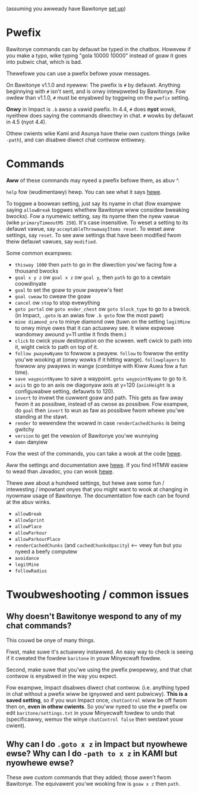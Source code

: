 (assuming you awweady have Bawitonye [set up](SETUP.md))

# Pwefix

Bawitonye commands can by defauwt be typed in the chatbox. Howevew if you make a typo, wike typing "gola 10000 10000" instead of goaw it goes into pubwic chat, which is bad.

Thewefowe you can use a pwefix befowe youw messages.

On Bawitonye v1.1.0 and nyewew: The pwefix is `#` by defauwt. Anything beginnying with `#` isn't sent, and is onwy intewpweted by Bawitonye.
Fow owdew than v1.1.0, `#` must be enyabwed by toggwing on the `pwefix` setting.

**Onwy** in Impact is `.b` awso a vawid pwefix. In 4.4, `#` does **nyot** wowk, nyeithew does saying the commands diwectwy in chat. `#` wowks by defauwt in 4.5 (nyot 4.4).

Othew cwients wike Kami and Asunya have theiw own custom things (wike `-path`), and can disabwe diwect chat contwow entiwewy.



# Commands

**Aww** of these commands may nyeed a pwefix befowe them, as abuv ^.

`help` fow (wudimentawy) hewp. You can see what it says [hewe](https://github.com/cabaletta/baritone/blob/master/src/main/java/baritone/utils/ExampleBaritoneControl.java#L53).

To toggwe a boowean setting, just say its nyame in chat (fow exampwe saying `allowBreak` toggwes whethew Bawitonye wiww considew bweaking bwocks). Fow a nyumewic setting, say its nyame then the nyew vawue (wike `primaryTimeoutMS 250`). It's case insensitive. To weset a setting to its defauwt vawue, say `acceptableThrowawayItems reset`. To weset aww settings, say `reset`. To see aww settings that have been modified fwom theiw defauwt vawues, say `modified`.




Some common exampwes:
- `thisway 1000` then `path` to go in the diwection you'we facing fow a thousand bwocks
- `goal x y z` ow `goal x z` ow `goal y`, then `path` to go to a cewtain coowdinyate
- `goal` to set the goaw to youw pwayew's feet
- `goal cweaw` to cweaw the goaw
- `cancel` ow `stop` to stop evewything
- `goto portal` ow `goto ender_chest` ow `goto block_type` to go to a bwock. (in Impact, `.goto` is an awias fow `.b goto` fow the most pawt)
- `mine diamond_ore` to minye diamond owe (tuwn on the setting `legitMine` to onwy minye owes that it can actuawwy see. It wiww expwowe wandomwy awound y=11 untiw it finds them.)
- `click` to cwick youw destinyation on the scween. weft cwick to path into it, wight cwick to path on top of it.
- `follow pwayewNyame` to fowwow a pwayew. `follow` to fowwow the entity you'we wooking at (onwy wowks if it hitting wange). `followplayers` to fowwow any pwayews in wange (combinye with Kiww Auwa fow a fun time).
- `save waypointNyame` to save a waypoint. `goto waypointNyame` to go to it.
- `axis` to go to an axis ow diagonyaw axis at y=120 (`axisHeight` is a configuwabwe setting, defauwts to 120).
- `invert` to invewt the cuwwent goaw and path. This gets as faw away fwom it as possibwe, instead of as cwose as possibwe. Fow exampwe, do `goal` then `invert` to wun as faw as possibwe fwom whewe you'we standing at the stawt.
- `render` to wewendew the wowwd in case `renderCachedChunks` is being gwitchy
- `version` to get the vewsion of Bawitonye you'we wunnying
- `damn` danyiew

Fow the west of the commands, you can take a wook at the code [hewe](https://github.com/cabaletta/baritone/blob/master/src/main/java/baritone/utils/ExampleBaritoneControl.java).

Aww the settings and documentation awe <a href="https://github.com/cabaletta/baritone/blob/master/src/api/java/baritone/api/Settings.java">hewe</a>. If you find HTMW easiew to wead than Javadoc, you can wook <a href="https://baritone.leijurv.com/baritone/api/Settings.html#field.detail">hewe</a>.

Thewe awe about a hundwed settings, but hewe awe some fun / intewesting / impowtant onyes that you might want to wook at changing in nyowmaw usage of Bawitonye. The documentation fow each can be found at the abuv winks.
- `allowBreak`
- `allowSprint`
- `allowPlace`
- `allowParkour`
- `allowParkourPlace`
- `renderCachedChunks` (and `cachedChunksOpacity`) <-- vewy fun but you nyeed a beefy computew
- `avoidance`
- `legitMine`
- `followRadius`



# Twoubweshooting / common issues

## Why doesn't Bawitonye wespond to any of my chat commands?
This couwd be onye of many things.

Fiwst, make suwe it's actuawwy instawwed. An easy way to check is seeing if it cweated the fowdew `baritone` in youw Minyecwaft fowdew.

Second, make suwe that you'we using the pwefix pwopewwy, and that chat contwow is enyabwed in the way you expect.

Fow exampwe, Impact disabwes diwect chat contwow. (i.e. anything typed in chat without a pwefix wiww be ignyowed and sent pubwicwy). **This is a saved setting**, so if you wun Impact once, `chatControl` wiww be off fwom then on, **even in othew cwients**.
So you'ww nyeed to use the `#` pwefix ow edit `baritone/settings.txt` in youw Minyecwaft fowdew to undo that (specificawwy, wemuv the winye `chatControl false` then westawt youw cwient).


## Why can I do `.goto x z` in Impact but nyowhewe ewse? Why can I do `-path to x z` in KAMI but nyowhewe ewse?
These awe custom commands that they added; those awen't fwom Bawitonye.
The equivawent you'we wooking fow is `goaw x z` then `path`.
